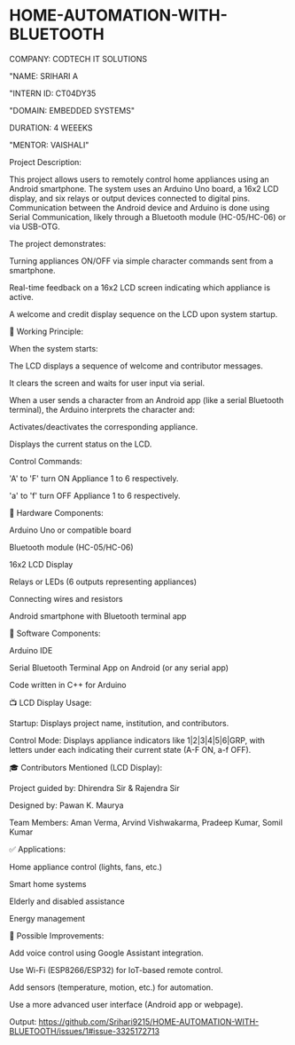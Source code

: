 # HOME-AUTOMATION-WITH-BLUETOOTH

COMPANY: CODTECH IT SOLUTIONS

"NAME: SRIHARI A

"INTERN ID: CT04DY35

"DOMAIN: EMBEDDED SYSTEMS"

DURATION: 4 WEEEKS

"MENTOR: VAISHALI"

Project Description:

This project allows users to remotely control home appliances using an Android smartphone. The system uses an Arduino Uno board, a 16x2 LCD display, and six relays or output devices connected to digital pins. Communication between the Android device and Arduino is done using Serial Communication, likely through a Bluetooth module (HC-05/HC-06) or via USB-OTG.

The project demonstrates:

Turning appliances ON/OFF via simple character commands sent from a smartphone.

Real-time feedback on a 16x2 LCD screen indicating which appliance is active.

A welcome and credit display sequence on the LCD upon system startup.

📡 Working Principle:

When the system starts:

The LCD displays a sequence of welcome and contributor messages.

It clears the screen and waits for user input via serial.

When a user sends a character from an Android app (like a serial Bluetooth terminal), the Arduino interprets the character and:

Activates/deactivates the corresponding appliance.

Displays the current status on the LCD.

Control Commands:

'A' to 'F' turn ON Appliance 1 to 6 respectively.

'a' to 'f' turn OFF Appliance 1 to 6 respectively.

🔌 Hardware Components:

Arduino Uno or compatible board

Bluetooth module (HC-05/HC-06)

16x2 LCD Display

Relays or LEDs (6 outputs representing appliances)

Connecting wires and resistors

Android smartphone with Bluetooth terminal app

🧠 Software Components:

Arduino IDE

Serial Bluetooth Terminal App on Android (or any serial app)

Code written in C++ for Arduino

📺 LCD Display Usage:

Startup: Displays project name, institution, and contributors.

Control Mode: Displays appliance indicators like 1|2|3|4|5|6|GRP, with letters under each indicating their current state (A-F ON, a-f OFF).

🎓 Contributors Mentioned (LCD Display):

Project guided by: Dhirendra Sir & Rajendra Sir

Designed by: Pawan K. Maurya

Team Members: Aman Verma, Arvind Vishwakarma, Pradeep Kumar, Somil Kumar

✅ Applications:

Home appliance control (lights, fans, etc.)

Smart home systems

Elderly and disabled assistance

Energy management

🔄 Possible Improvements:

Add voice control using Google Assistant integration.

Use Wi-Fi (ESP8266/ESP32) for IoT-based remote control.

Add sensors (temperature, motion, etc.) for automation.

Use a more advanced user interface (Android app or webpage).

Output:
https://github.com/Srihari9215/HOME-AUTOMATION-WITH-BLUETOOTH/issues/1#issue-3325172713
